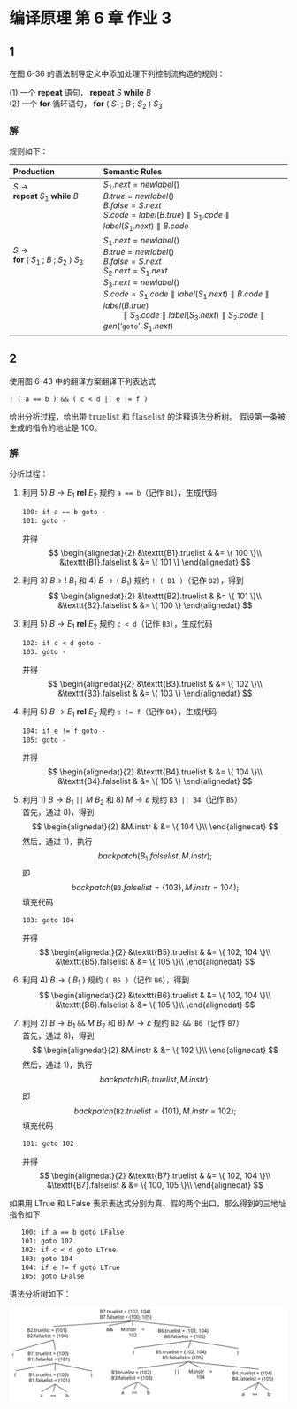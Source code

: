 # 编译原理 第 6 章 作业 3

## 1
在图 6-36 的语法制导定义中添加处理下列控制流构造的规则：

(1) 一个 $\mathbf{repeat}$ 语句， $\mathbf{repeat} \ S \ \mathbf{while} \ B$  
(2) 一个 $\mathbf{for}$ 循环语句， $\mathbf{for} \ ( \ S_1 \ ; \ B \ ; \ S_2 \ ) \ S_3$

### 解

规则如下：

| Production | Semantic Rules|
| :-- | :---- |
| $S \to \mathbf{repeat} \ S_1 \ \mathbf{while} \ B$<br><br><br><br> | $S_1.next = newlabel()$<br>$B.true = newlabel()$<br>$B.false = S.next$<br>$S.code = label(B.true) \parallel S_1.code \parallel label(S_1.next) \parallel B.code$|
| $S \to \mathbf{for} \ ( \ S_1 \ ; \ B \ ; \ S_2 \ ) \ S_3$<br><br><br><br><br><br><br> | $S_1.next = newlabel()$<br>$B.true = newlabel()$<br>$B.false = S.next$<br>$S_2.next = S_1.next$<br>$S_3.next = newlabel()$<br>$S.code = S_1.code \parallel label(S_1.next) \parallel B.code \parallel label(B.true)$<br>$\qquad \parallel S_3.code \parallel label(S_3.next) \parallel S_2.code \parallel gen(\text{`}\mathtt{goto}\text{'},S_1.next)$<br>

## 2
使用图 6-43 中的翻译方案翻译下列表达式
```
! ( a == b ) && ( c < d || e != f )
```
给出分析过程，给出带 $\mathbb{truelist}$ 和 $\mathbb{flaselist}$ 的注释语法分析树。
假设第一条被生成的指令的地址是 100。


### 解

分析过程：

1. 利用 5) $B \to E_1 \ \mathbf{rel} \ E_2$ 规约 `a == b`（记作 `B1`），生成代码
   ```
   100: if a == b goto -
   101: goto - 
   ```
   并得
   $$
   \begin{alignedat}{2}
    &\texttt{B1}.truelist & &= \{ 100 \}\\
    &\texttt{B1}.falselist & &= \{ 101 \}
   \end{alignedat}
   $$

2. 利用 3) $B \to \ ! \ B_1$ 和 4) $B \to ( \ B_1 )$ 规约 `! ( B1 )`（记作 `B2`），得到
   $$
   \begin{alignedat}{2}
    &\texttt{B2}.truelist & &= \{ 101 \}\\
    &\texttt{B2}.falselist & &= \{ 100 \}
   \end{alignedat}
   $$
   
3. 利用 5) $B \to E_1 \ \mathbf{rel} \ E_2$ 规约 `c < d`（记作 `B3`），生成代码
   ```
   102: if c < d goto -
   103: goto - 
   ```
   并得
   $$
   \begin{alignedat}{2}
    &\texttt{B3}.truelist & &= \{ 102 \}\\
    &\texttt{B3}.falselist & &= \{ 103 \}
   \end{alignedat}
   $$

4. 利用 5) $B \to E_1 \ \mathbf{rel} \ E_2$ 规约 `e != f`（记作 `B4`），生成代码
   ```
   104: if e != f goto -
   105: goto - 
   ```
   并得
   $$
   \begin{alignedat}{2}
    &\texttt{B4}.truelist & &= \{ 104 \}\\
    &\texttt{B4}.falselist & &= \{ 105 \}
   \end{alignedat}
   $$

5. 利用 1) $B \to B_1 \ \texttt{||} \ M \ B_2$ 和 8) $M \to \varepsilon$ 规约 `B3 || B4`（记作 `B5`）  
   首先，通过 8)，得到
   $$
   \begin{alignedat}{2}
    &M.instr & &= \{ 104 \}\\
   \end{alignedat}
   $$
   然后，通过 1)，执行
   $$backpatch(B_1.falselist, M.instr);$$
   即
   $$backpatch(\texttt{B3}.falselist = \{103\}, M.instr = 104);$$
   填充代码
   ```
   103: goto 104
   ```
   并得
   $$
   \begin{alignedat}{2}
    &\texttt{B5}.truelist & &= \{ 102, 104 \}\\
    &\texttt{B5}.falselist & &= \{ 105 \}\\
   \end{alignedat}
   $$
6. 利用 4) $B \to ( \ B_1 \ )$ 规约 `( B5 )`（记作 `B6`），得到
   $$
   \begin{alignedat}{2}
    &\texttt{B6}.truelist & &= \{ 102, 104 \}\\
    &\texttt{B6}.falselist & &= \{ 105 \}\\
   \end{alignedat}
   $$
7. 利用 2) $B \to B_1 \ \texttt{\&\&} \ M \ B_2$  和 8) $M \to \varepsilon$ 规约 `B2 && B6`（记作 `B7`）  
   首先，通过 8)，得到
   $$
   \begin{alignedat}{2}
    &M.instr & &= \{ 102 \}\\
   \end{alignedat}
   $$
   然后，通过 1)，执行
   $$backpatch(B_1.truelist, M.instr);$$
   即
   $$backpatch(\texttt{B2}.truelist = \{101\}, M.instr = 102);$$
   填充代码
   ```
   101: goto 102
   ```
   并得
   $$
   \begin{alignedat}{2}
    &\texttt{B7}.truelist & &= \{ 102, 104 \}\\
    &\texttt{B7}.falselist & &= \{ 100, 105 \}\\
   \end{alignedat}
   $$

如果用 LTrue 和 LFalse 表示表达式分别为真、假的两个出口，那么得到的三地址指令如下
```
   100: if a == b goto LFalse
   101: goto 102
   102: if c < d goto LTrue
   103: goto 104
   104: if e != f goto LTrue
   105: goto LFalse
```

语法分析树如下：

<img src="./3-2-1.svg">